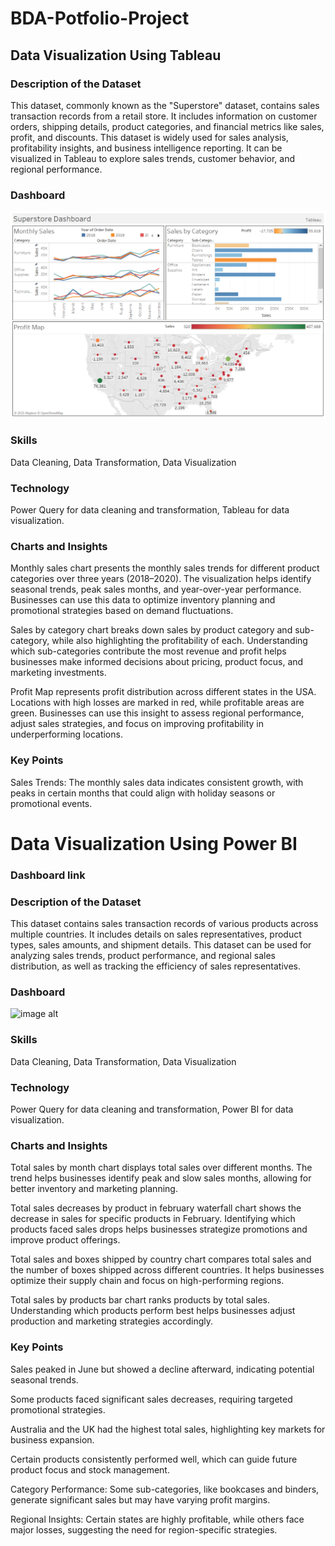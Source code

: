 # BDA-Potfolio-Project

## Data Visualization Using Tableau

### Description of the Dataset
This dataset, commonly known as the "Superstore" dataset, contains sales transaction records from a retail store. It includes information on customer orders, shipping details, product categories, and financial metrics like sales, profit, and discounts. This dataset is widely used for sales analysis, profitability insights, and business intelligence reporting. It can be visualized in Tableau to explore sales trends, customer behavior, and regional performance.

### Dashboard
![image alt](https://github.com/abyead104/BDA-Projects/blob/07a91b6d969a8840414fa4490fc74c29557d72e6/Superstore%20Dashboard.png)

### Skills
Data Cleaning, Data Transformation, Data Visualization

### Technology
Power Query for data cleaning and transformation, Tableau for data visualization.

### Charts and Insights
Monthly sales chart presents the monthly sales trends for different product categories over three years (2018–2020). The visualization helps identify seasonal trends, peak sales months, and year-over-year performance. Businesses can use this data to optimize inventory planning and promotional strategies based on demand fluctuations.

Sales by category chart breaks down sales by product category and sub-category, while also highlighting the profitability of each. Understanding which sub-categories contribute the most revenue and profit helps businesses make informed decisions about pricing, product focus, and marketing investments.

Profit Map represents profit distribution across different states in the USA. Locations with high losses are marked in red, while profitable areas are green. Businesses can use this insight to assess regional performance, adjust sales strategies, and focus on improving profitability in underperforming locations.

### Key Points
Sales Trends: The monthly sales data indicates consistent growth, with peaks in certain months that could align with holiday seasons or promotional events.

# Data Visualization Using Power BI
### Dashboard link

### Description of the Dataset
This dataset contains sales transaction records of various products across multiple countries. It includes details on sales representatives, product types, sales amounts, and shipment details. This dataset can be used for analyzing sales trends, product performance, and regional sales distribution, as well as tracking the efficiency of sales representatives.
### Dashboard
![image alt]()
### Skills
Data Cleaning, Data Transformation, Data Visualization
### Technology
Power Query for data cleaning and transformation, Power BI for data visualization.
### Charts and Insights
Total sales by month chart displays total sales over different months. The trend helps businesses identify peak and slow sales months, allowing for better inventory and marketing planning.

Total sales decreases by product in february waterfall chart shows the decrease in sales for specific products in February. Identifying which products faced sales drops helps businesses strategize promotions and improve product offerings.

Total sales and boxes shipped by country chart compares total sales and the number of boxes shipped across different countries. It helps businesses optimize their supply chain and focus on high-performing regions.

Total sales by products bar chart ranks products by total sales. Understanding which products perform best helps businesses adjust production and marketing strategies accordingly.
### Key Points
Sales peaked in June but showed a decline afterward, indicating potential seasonal trends.

Some products faced significant sales decreases, requiring targeted promotional strategies.

Australia and the UK had the highest total sales, highlighting key markets for business expansion.

Certain products consistently performed well, which can guide future product focus and stock management.















Category Performance: Some sub-categories, like bookcases and binders, generate significant sales but may have varying profit margins.

Regional Insights: Certain states are highly profitable, while others face major losses, suggesting the need for region-specific strategies.


